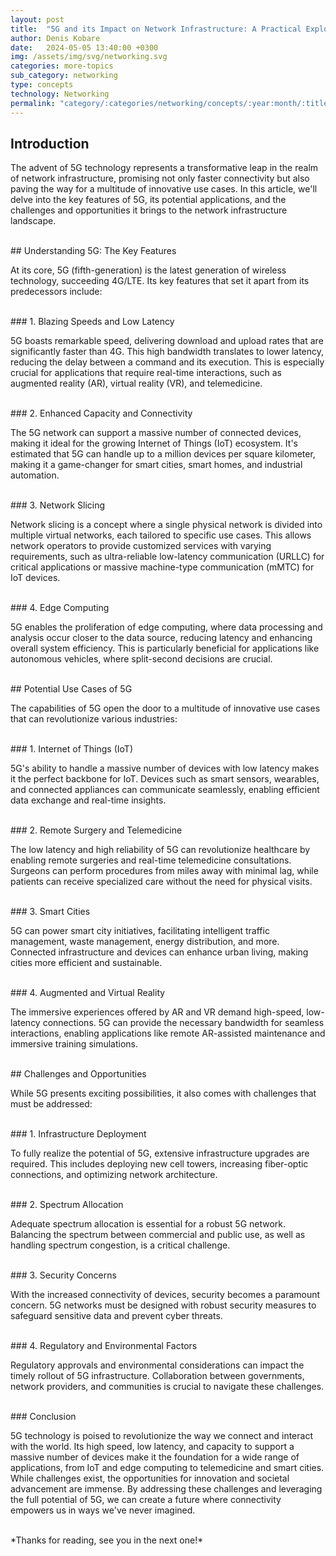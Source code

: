 ```yaml
---
layout: post
title:  "5G and its Impact on Network Infrastructure: A Practical Exploration"
author: Denis Kobare
date:   2024-05-05 13:40:00 +0300
img: /assets/img/svg/networking.svg
categories: more-topics
sub_category: networking
type: concepts
technology: Networking
permalink: "category/:categories/networking/concepts/:year:month/:title"
---
```



## Introduction

The advent of 5G technology represents a transformative leap in the realm of 
network infrastructure, promising not only faster connectivity but also paving 
the way for a multitude of innovative use cases. In this article, we'll delve 
into the key features of 5G, its potential applications, and the challenges and 
opportunities it brings to the network infrastructure landscape.



<br>
## Understanding 5G: The Key Features

At its core, 5G (fifth-generation) is the latest generation of wireless 
technology, succeeding 4G/LTE. Its key features that set it apart from its 
predecessors include:


<br>
### 1. Blazing Speeds and Low Latency

5G boasts remarkable speed, delivering download and upload rates that are 
significantly faster than 4G. This high bandwidth translates to lower latency, 
reducing the delay between a command and its execution. This is especially 
crucial for applications that require real-time interactions, such as augmented 
reality (AR), virtual reality (VR), and telemedicine.


<br>
### 2. Enhanced Capacity and Connectivity

The 5G network can support a massive number of connected devices, making it 
ideal for the growing Internet of Things (IoT) ecosystem. It's estimated that 5G 
can handle up to a million devices per square kilometer, making it a 
game-changer for smart cities, smart homes, and industrial automation.


<br>
### 3. Network Slicing

Network slicing is a concept where a single physical network is divided into 
multiple virtual networks, each tailored to specific use cases. This allows 
network operators to provide customized services with varying requirements, such 
as ultra-reliable low-latency communication (URLLC) for critical applications or 
massive machine-type communication (mMTC) for IoT devices.


<br>
### 4. Edge Computing

5G enables the proliferation of edge computing, where data processing and 
analysis occur closer to the data source, reducing latency and enhancing overall 
system efficiency. This is particularly beneficial for applications like 
autonomous vehicles, where split-second decisions are crucial.


<br>
## Potential Use Cases of 5G

The capabilities of 5G open the door to a multitude of innovative use cases that 
can revolutionize various industries:


<br>
### 1. Internet of Things (IoT)

5G's ability to handle a massive number of devices with low latency makes it the 
perfect backbone for IoT. Devices such as smart sensors, wearables, and 
connected appliances can communicate seamlessly, enabling efficient data 
exchange and real-time insights.


<br>
### 2. Remote Surgery and Telemedicine

The low latency and high reliability of 5G can revolutionize healthcare by 
enabling remote surgeries and real-time telemedicine consultations. Surgeons can 
perform procedures from miles away with minimal lag, while patients can receive 
specialized care without the need for physical visits.


<br>
### 3. Smart Cities

5G can power smart city initiatives, facilitating intelligent traffic management, 
waste management, energy distribution, and more. Connected infrastructure and 
devices can enhance urban living, making cities more efficient and sustainable.


<br>
### 4. Augmented and Virtual Reality

The immersive experiences offered by AR and VR demand high-speed, low-latency 
connections. 5G can provide the necessary bandwidth for seamless interactions, 
enabling applications like remote AR-assisted maintenance and immersive training 
simulations.



<br>
## Challenges and Opportunities

While 5G presents exciting possibilities, it also comes with challenges that 
must be addressed:


<br>
### 1. Infrastructure Deployment

To fully realize the potential of 5G, extensive infrastructure upgrades are 
required. This includes deploying new cell towers, increasing fiber-optic 
connections, and optimizing network architecture.


<br>
### 2. Spectrum Allocation

Adequate spectrum allocation is essential for a robust 5G network. Balancing the 
spectrum between commercial and public use, as well as handling spectrum 
congestion, is a critical challenge.


<br>
### 3. Security Concerns

With the increased connectivity of devices, security becomes a paramount concern. 
5G networks must be designed with robust security measures to safeguard 
sensitive data and prevent cyber threats.


<br>
### 4. Regulatory and Environmental Factors

Regulatory approvals and environmental considerations can impact the timely 
rollout of 5G infrastructure. Collaboration between governments, network 
providers, and communities is crucial to navigate these challenges.



<br>
### Conclusion

5G technology is poised to revolutionize the way we connect and interact with 
the world. Its high speed, low latency, and capacity to support a massive number 
of devices make it the foundation for a wide range of applications, from IoT and 
edge computing to telemedicine and smart cities. While challenges exist, the 
opportunities for innovation and societal advancement are immense. By addressing 
these challenges and leveraging the full potential of 5G, we can create a future 
where connectivity empowers us in ways we've never imagined.



<br>
*Thanks for reading, see you in the next one!*
